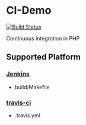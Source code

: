 # CI-Demo
[![Build Status](https://travis-ci.org/kcyeu/ci-demo.svg)](https://travis-ci.org/kcyeu/ci-demo)

Continuous integration in PHP

## Supported Platform
### [Jenkins](http://jenkins-ci.org/)
 * build/Makefile

### [travis-ci](http://travis-ci.org)
 * .travis.yml
